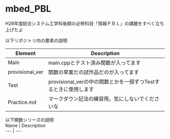 # mbed_PBL

H28年度総合システム工学科後期の必修科目「情報ＰＢＬ」の課題をすべく立ち上げたよ

以下リポジトリ内の要素の説明 

Element | Description  
--- | ---  
Main | main.cppとテスト済み関数が入ってます  
provisional_ver | 関数の草案だの試作品だのが入ってます  
Test | provisional_verの中の関数とかを一個ずつTestするときに使用します  
Practice.md | マークダウン記法の練習用。気にしないでくださいな  

以下関数シリーズの説明  
Name | Description  
--- | ---  
